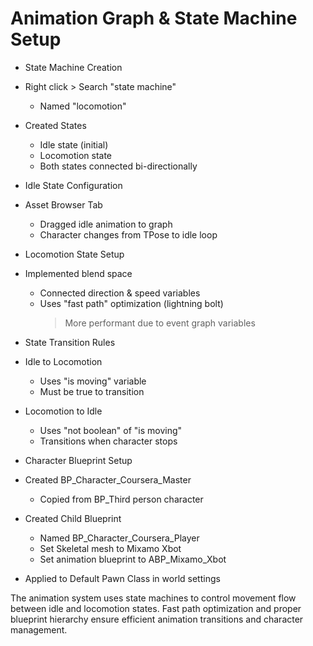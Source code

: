 # Animation Graph & State Machine Setup

* State Machine Creation
 * Right click > Search "state machine"
   - Named "locomotion"
 * Created States
   - Idle state (initial)
   - Locomotion state
   - Both states connected bi-directionally

* Idle State Configuration
 * Asset Browser Tab
   - Dragged idle animation to graph
   - Character changes from TPose to idle loop

* Locomotion State Setup
 * Implemented blend space
   - Connected direction & speed variables
   - Uses "fast path" optimization (lightning bolt)
     > More performant due to event graph variables

* State Transition Rules
 * Idle to Locomotion
   - Uses "is moving" variable
   - Must be true to transition
 * Locomotion to Idle
   - Uses "not boolean" of "is moving"
   - Transitions when character stops

* Character Blueprint Setup
 * Created BP_Character_Coursera_Master
   - Copied from BP_Third person character
 * Created Child Blueprint
   - Named BP_Character_Coursera_Player
   - Set Skeletal mesh to Mixamo Xbot
   - Set animation blueprint to ABP_Mixamo_Xbot
 * Applied to Default Pawn Class in world settings

The animation system uses state machines to control movement flow between idle and locomotion states. Fast path optimization and proper blueprint hierarchy ensure efficient animation transitions and character management.
